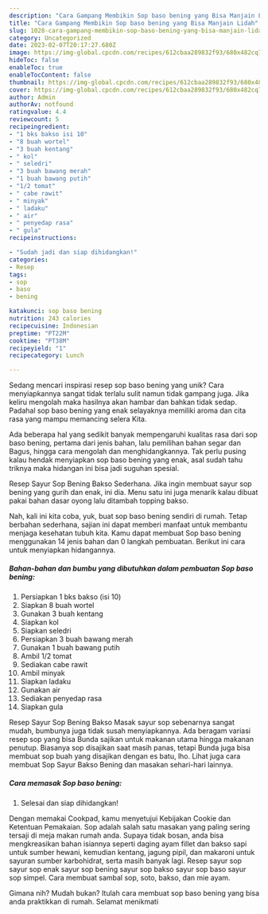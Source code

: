 ```yaml
---
description: "Cara Gampang Membikin Sop baso bening yang Bisa Manjain Lidah"
title: "Cara Gampang Membikin Sop baso bening yang Bisa Manjain Lidah"
slug: 1028-cara-gampang-membikin-sop-baso-bening-yang-bisa-manjain-lidah
category: Uncategorized
date: 2023-02-07T20:17:27.680Z
image: https://img-global.cpcdn.com/recipes/612cbaa289832f93/680x482cq70/sop-baso-bening-foto-resep-utama.jpg
hideToc: false
enableToc: true
enableTocContent: false
thumbnail: https://img-global.cpcdn.com/recipes/612cbaa289832f93/680x482cq70/sop-baso-bening-foto-resep-utama.jpg
cover: https://img-global.cpcdn.com/recipes/612cbaa289832f93/680x482cq70/sop-baso-bening-foto-resep-utama.jpg
author: Admin
authorAv: notfound
ratingvalue: 4.4
reviewcount: 5
recipeingredient:
- "1 bks bakso isi 10"
- "8 buah wortel"
- "3 buah kentang"
- " kol"
- " seledri"
- "3 buah bawang merah"
- "1 buah bawang putih"
- "1/2 tomat"
- " cabe rawit"
- " minyak"
- " ladaku"
- " air"
- " penyedap rasa"
- " gula"
recipeinstructions:

- "Sudah jadi dan siap dihidangkan!"
categories:
- Resep
tags:
- sop
- baso
- bening

katakunci: sop baso bening 
nutrition: 243 calories
recipecuisine: Indonesian
preptime: "PT22M"
cooktime: "PT38M"
recipeyield: "1"
recipecategory: Lunch

---
```





Sedang mencari inspirasi resep sop baso bening yang unik? Cara menyiapkannya sangat tidak terlalu sulit namun tidak gampang juga. Jika keliru mengolah maka hasilnya akan hambar dan bahkan tidak sedap. Padahal sop baso bening yang enak selayaknya memiliki aroma dan cita rasa yang mampu memancing selera Kita.





Ada beberapa hal yang sedikit banyak mempengaruhi kualitas rasa dari sop baso bening, pertama dari jenis bahan, lalu pemilihan bahan segar dan Bagus, hingga cara mengolah dan menghidangkannya. Tak perlu pusing kalau hendak menyiapkan sop baso bening yang enak,      asal sudah tahu triknya maka hidangan ini bisa jadi suguhan spesial.














Resep Sayur Sop Bening Bakso Sederhana. Jika ingin membuat sayur sop bening yang gurih dan enak, ini dia. Menu satu ini juga menarik kalau dibuat pakai bahan dasar oyong lalu ditambah topping bakso.






Nah, kali ini kita coba, yuk, buat sop baso bening sendiri di rumah. Tetap berbahan sederhana, sajian ini dapat memberi manfaat untuk membantu menjaga kesehatan tubuh kita. Kamu dapat membuat Sop baso bening menggunakan 14 jenis bahan dan 0 langkah pembuatan. Berikut ini cara untuk menyiapkan hidangannya.

<!--inarticleads1-->

##### Bahan-bahan dan bumbu yang dibutuhkan dalam pembuatan Sop baso bening:

1. Persiapkan 1 bks bakso (isi 10)
1. Siapkan 8 buah wortel
1. Gunakan 3 buah kentang
1. Siapkan  kol
1. Siapkan  seledri
1. Persiapkan 3 buah bawang merah
1. Gunakan 1 buah bawang putih
1. Ambil 1/2 tomat
1. Sediakan  cabe rawit
1. Ambil  minyak
1. Siapkan  ladaku
1. Gunakan  air
1. Sediakan  penyedap rasa
1. Siapkan  gula


Resep Sayur Sop Bening Bakso Masak sayur sop sebenarnya sangat mudah, bumbunya juga tidak susah menyiapkannya. Ada beragam variasi resep sop yang bisa Bunda sajikan untuk makanan utama hingga makanan penutup. Biasanya sop disajikan saat masih panas, tetapi Bunda juga bisa membuat sop buah yang disajikan dengan es batu, lho. Lihat juga cara membuat Sop Sayur Bakso Bening dan masakan sehari-hari lainnya. 

<!--inarticleads2-->

##### Cara memasak Sop baso bening:


1. Selesai dan siap dihidangkan!

Dengan memakai Cookpad, kamu menyetujui Kebijakan Cookie dan Ketentuan Pemakaian. Sop adalah salah satu masakan yang paling sering tersaji di meja makan rumah anda. Supaya tidak bosan, anda bisa mengkreasikan bahan isiannya seperti daging ayam fillet dan bakso sapi untuk sumber hewani, kemudian kentang, jagung pipil, dan makaroni untuk sayuran sumber karbohidrat, serta masih banyak lagi. Resep sayur sop sayur sop enak sayur sop bening sayur sop bakso sayur sop baso sayur sop simpel. Cara membuat sambal sop, soto, bakso, dan mie ayam. 

Gimana nih? Mudah bukan? Itulah cara membuat sop baso bening yang bisa anda praktikkan di rumah. Selamat menikmati
